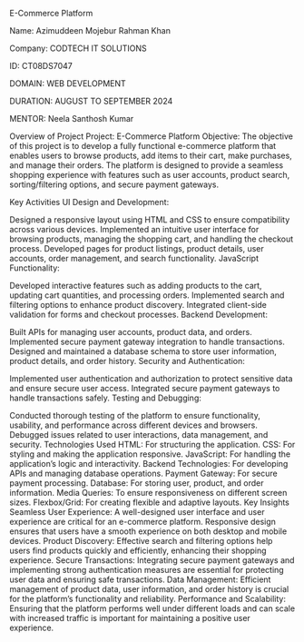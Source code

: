 E-Commerce Platform 

Name: Azimuddeen Mojebur Rahman Khan

Company: CODTECH IT SOLUTIONS

ID: CT08DS7047

DOMAIN: WEB DEVELOPMENT

DURATION: AUGUST TO SEPTEMBER 2024

MENTOR: Neela Santhosh Kumar

Overview of Project
Project: E-Commerce Platform
Objective:
The objective of this project is to develop a fully functional e-commerce platform that enables users to browse products, add items to their cart, make purchases, and manage their orders. The platform is designed to provide a seamless shopping experience with features such as user accounts, product search, sorting/filtering options, and secure payment gateways.

Key Activities
UI Design and Development:

Designed a responsive layout using HTML and CSS to ensure compatibility across various devices.
Implemented an intuitive user interface for browsing products, managing the shopping cart, and handling the checkout process.
Developed pages for product listings, product details, user accounts, order management, and search functionality.
JavaScript Functionality:

Developed interactive features such as adding products to the cart, updating cart quantities, and processing orders.
Implemented search and filtering options to enhance product discovery.
Integrated client-side validation for forms and checkout processes.
Backend Development:

Built APIs for managing user accounts, product data, and orders.
Implemented secure payment gateway integration to handle transactions.
Designed and maintained a database schema to store user information, product details, and order history.
Security and Authentication:

Implemented user authentication and authorization to protect sensitive data and ensure secure user access.
Integrated secure payment gateways to handle transactions safely.
Testing and Debugging:

Conducted thorough testing of the platform to ensure functionality, usability, and performance across different devices and browsers.
Debugged issues related to user interactions, data management, and security.
Technologies Used
HTML: For structuring the application.
CSS: For styling and making the application responsive.
JavaScript: For handling the application’s logic and interactivity.
Backend Technologies: For developing APIs and managing database operations.
Payment Gateway: For secure payment processing.
Database: For storing user, product, and order information.
Media Queries: To ensure responsiveness on different screen sizes.
Flexbox/Grid: For creating flexible and adaptive layouts.
Key Insights
Seamless User Experience: A well-designed user interface and user experience are critical for an e-commerce platform. Responsive design ensures that users have a smooth experience on both desktop and mobile devices.
Product Discovery: Effective search and filtering options help users find products quickly and efficiently, enhancing their shopping experience.
Secure Transactions: Integrating secure payment gateways and implementing strong authentication measures are essential for protecting user data and ensuring safe transactions.
Data Management: Efficient management of product data, user information, and order history is crucial for the platform’s functionality and reliability.
Performance and Scalability: Ensuring that the platform performs well under different loads and can scale with increased traffic is important for maintaining a positive user experience.
